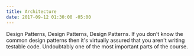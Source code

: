 ```yaml
---
title: Architecture
date: 2017-09-12 01:30:00 -05:00
---
```


Design Patterns, Design Patterns, Design Patterns. If you don't know the common design patterns then it's virtually assured that you aren't writing testable code. Undoubtably one of the most important parts of the course.
